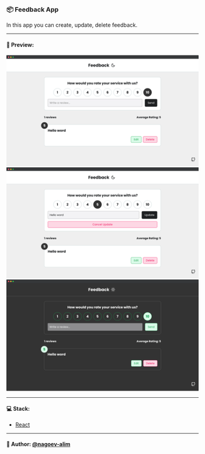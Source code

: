 ### 📦 Feedback App

In this app you can create, update, delete feedback.

---

#### 🌄 Preview:

![App Screenshot](src/assets/images/preview/1.png)
![App Screenshot](src/assets/images/preview/2.png)
![App Screenshot](src/assets/images/preview/3.png)


-----

#### 💻 Stack:

- [React](https://ru.reactjs.org/)

-----

#### 🙌 Author: [@nagoev-alim](https://github.com/nagoev-alim)
